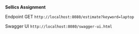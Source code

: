 **Sellics Assignment**

Endpoint GET `http://localhost:8080/estimate?keyword=laptop`

Swagger UI `http://localhost:8080/swagger-ui.html`